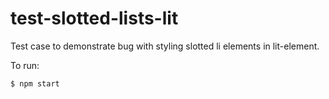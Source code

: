 # test-slotted-lists-lit

Test case to demonstrate bug with styling slotted li elements in lit-element.

To run:

```sh
$ npm start
```
